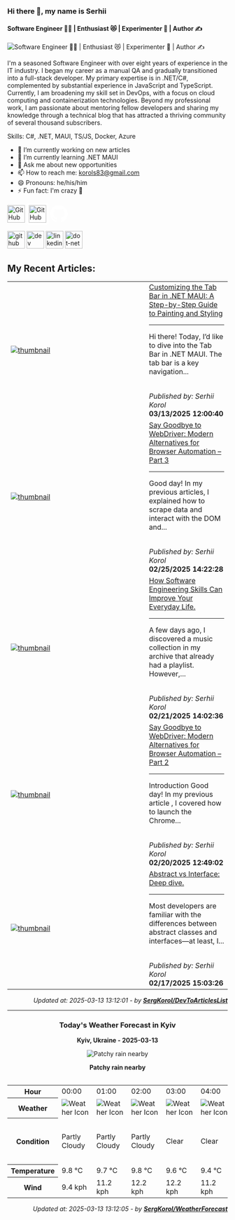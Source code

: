 ### Hi there 👋, my name is Serhii
#### Software Engineer 🧑‍💻 | Enthusiast 😻 | Experimenter 🧪 | Author ✍️
![Software Engineer 🧑‍💻 | Enthusiast 😻 | Experimenter 🧪 | Author ✍️](http://dartfordwaffler.co.uk/wp-content/uploads/2021/03/buy-me-a-beer.jpg)

I'm a seasoned Software Engineer with over eight years of
experience in the IT industry. I began my career as a manual QA
and gradually transitioned into a full-stack developer. My primary
expertise is in .NET/C#, complemented by substantial experience in
JavaScript and TypeScript. Currently, I am broadening my skill set in
DevOps, with a focus on cloud computing and containerization
technologies. Beyond my professional work, I am passionate about
mentoring fellow developers and sharing my knowledge through a
technical blog that has attracted a thriving community of several
thousand subscribers.

Skills: C#,  .NET, MAUI, TS/JS, Docker, Azure

- 🔭 I’m currently working on new articles 
- 🌱 I’m currently learning .NET MAUI 
- 💬 Ask me about new opportunities 
- 📫 How to reach me: korols83@gmail.com 
- 😄 Pronouns: he/his/him 
- ⚡ Fun fact: I'm crazy 🤪  

[<img src="https://github.githubassets.com/images/modules/logos_page/GitHub-Mark-white.png" alt="GitHub" height="40">](https://github.com/SergKorol)
[<img src="https://cdn.jsdelivr.net/npm/simple-icons@3.0.1/icons/github.svg" alt="GitHub" height="40" style="background:white; padding:5px; border-radius:5px;">](https://github.com/SergKorol)
<a href="https://github.com/SergKorol">
  <svg height="40" viewBox="0 0 24 24" fill="white" xmlns="http://www.w3.org/2000/svg">
    <path d="M12 0C5.372 0 0 5.373 0 12c0 5.302 3.438 9.8 8.207 11.385.6.113.793-.261.793-.58 0-.287-.011-1.05-.016-2.06-3.338.726-4.042-1.61-4.042-1.61-.547-1.39-1.335-1.76-1.335-1.76-1.09-.744.082-.729.082-.729 1.205.085 1.84 1.237 1.84 1.237 1.07 1.835 2.806 1.305 3.49.998.107-.775.42-1.305.764-1.605-2.665-.305-5.467-1.332-5.467-5.93 0-1.31.468-2.38 1.236-3.22-.124-.303-.536-1.523.116-3.176 0 0 1.008-.322 3.3 1.23a11.5 11.5 0 0 1 3-.404c1.02.005 2.047.137 3 .404 2.29-1.552 3.296-1.23 3.296-1.23.653 1.653.242 2.873.118 3.176.77.84 1.236 1.91 1.236 3.22 0 4.612-2.807 5.623-5.478 5.92.43.372.824 1.103.824 2.222 0 1.605-.014 2.897-.014 3.29 0 .32.19.698.8.58C20.565 21.797 24 17.298 24 12c0-6.627-5.373-12-12-12z"/>
  </svg>
</a>






[<img src='https://cdn.jsdelivr.net/npm/simple-icons@3.0.1/icons/github.svg' alt='github' height='40'>](https://github.com/https://github.com/SergKorol)  [<img src='https://cdn.jsdelivr.net/npm/simple-icons@3.0.1/icons/dev-dot-to.svg' alt='dev' height='40'>](https://dev.to/https://dev.to/serhii_korol_ab7776c50dba)  [<img src='https://cdn.jsdelivr.net/npm/simple-icons@3.0.1/icons/linkedin.svg' alt='linkedin' height='40'>](https://www.linkedin.com/in/https://www.linkedin.com/in/serhii-k-b04303132//)  [<img src='https://cdn.jsdelivr.net/npm/simple-icons@3.0.1/icons/dot-net.svg' alt='dot-net' height='40'>](https://dev.to/t/dotnet)  


<h2>My Recent Articles:</h2>

<table>
        <tr>
<td width="300px"><a href="https://dev.to/serhii_korol_ab7776c50dba/customizing-the-tab-bar-in-net-maui-a-step-by-step-guide-to-painting-and-styling-4g7c"><img src="https://media2.dev.to/dynamic/image/width=1000,height=420,fit=cover,gravity=auto,format=auto/https%3A%2F%2Fdev-to-uploads.s3.amazonaws.com%2Fuploads%2Farticles%2F4o9yt0lex24uaw0sddqz.png" alt="thumbnail"></a></td>
<td><a href="https://dev.to/serhii_korol_ab7776c50dba/customizing-the-tab-bar-in-net-maui-a-step-by-step-guide-to-painting-and-styling-4g7c">Customizing the Tab Bar in .NET MAUI: A Step-by-Step Guide to Painting and Styling</a><hr><p>Hi there! Today, I’d like to dive into the Tab Bar in .NET MAUI. The tab bar is a key navigation...</p><br><i>Published by: Serhii Korol</i><br><b>03/13/2025 12:00:40</b></td>
</tr>
<tr>
<td width="300px"><a href="https://dev.to/serhii_korol_ab7776c50dba/say-goodbye-to-webdriver-modern-alternatives-for-browser-automation-part-3-39p9"><img src="https://media2.dev.to/dynamic/image/width=1000,height=420,fit=cover,gravity=auto,format=auto/https%3A%2F%2Fdev-to-uploads.s3.amazonaws.com%2Fuploads%2Farticles%2F6za0l4abu4p8o08zwlxc.png" alt="thumbnail"></a></td>
<td><a href="https://dev.to/serhii_korol_ab7776c50dba/say-goodbye-to-webdriver-modern-alternatives-for-browser-automation-part-3-39p9">Say Goodbye to WebDriver: Modern Alternatives for Browser Automation – Part 3</a><hr><p>Good day! In my previous articles, I explained how to scrape data and interact with the DOM and...</p><br><i>Published by: Serhii Korol</i><br><b>02/25/2025 14:22:28</b></td>
</tr>
<tr>
<td width="300px"><a href="https://dev.to/serhii_korol_ab7776c50dba/how-software-engineering-skills-can-improve-your-everyday-life-1nef"><img src="https://media2.dev.to/dynamic/image/width=1000,height=420,fit=cover,gravity=auto,format=auto/https%3A%2F%2Fdev-to-uploads.s3.amazonaws.com%2Fuploads%2Farticles%2F0lm1qszx82aiyjjen6xc.png" alt="thumbnail"></a></td>
<td><a href="https://dev.to/serhii_korol_ab7776c50dba/how-software-engineering-skills-can-improve-your-everyday-life-1nef">How Software Engineering Skills Can Improve Your Everyday Life.</a><hr><p>A few days ago, I discovered a music collection in my archive that already had a playlist. However,...</p><br><i>Published by: Serhii Korol</i><br><b>02/21/2025 14:02:36</b></td>
</tr>
<tr>
<td width="300px"><a href="https://dev.to/serhii_korol_ab7776c50dba/say-goodbye-to-webdriver-modern-alternatives-for-browser-automation-part-2-5fd0"><img src="https://media2.dev.to/dynamic/image/width=1000,height=420,fit=cover,gravity=auto,format=auto/https%3A%2F%2Fdev-to-uploads.s3.amazonaws.com%2Fuploads%2Farticles%2F8edkzgtx0xro0rrgqknf.png" alt="thumbnail"></a></td>
<td><a href="https://dev.to/serhii_korol_ab7776c50dba/say-goodbye-to-webdriver-modern-alternatives-for-browser-automation-part-2-5fd0">Say Goodbye to WebDriver: Modern Alternatives for Browser Automation – Part 2</a><hr><p>Introduction   Good day! In my previous article , I covered how to launch the Chrome...</p><br><i>Published by: Serhii Korol</i><br><b>02/20/2025 12:49:02</b></td>
</tr>
<tr>
<td width="300px"><a href="https://dev.to/serhii_korol_ab7776c50dba/abstract-vs-interface-deep-dive-2fb6"><img src="https://media2.dev.to/dynamic/image/width=1000,height=420,fit=cover,gravity=auto,format=auto/https%3A%2F%2Fdev-to-uploads.s3.amazonaws.com%2Fuploads%2Farticles%2Fu5mn649nd4xocvieadqe.png" alt="thumbnail"></a></td>
<td><a href="https://dev.to/serhii_korol_ab7776c50dba/abstract-vs-interface-deep-dive-2fb6">Abstract vs Interface: Deep dive.</a><hr><p>Most developers are familiar with the differences between abstract classes and interfaces—at least, I...</p><br><i>Published by: Serhii Korol</i><br><b>02/17/2025 15:03:26</b></td>
</tr>

</table>

<div align="right">

<i>Updated at: 2025-03-13 13:12:01 - by <b>[SergKorol/DevToArticlesList](https://github.com/SergKorol/DevToArticlesList)</b></i>

</div>

<hr>
<div align="center">
<h3>Today's Weather Forecast in Kyiv</h3>

<b>Kyiv, Ukraine - 2025-03-13</b>

<img src="https://cdn.weatherapi.com/weather/64x64/day/176.png" alt="Patchy rain nearby" />

<b>Patchy rain nearby</b>
</div>

<table>
    <table>
<tr><th>Hour</th>
<td>00:00</td>
<td>01:00</td>
<td>02:00</td>
<td>03:00</td>
<td>04:00</td>
<td>05:00</td>
<td>06:00</td>
<td>07:00</td>
<td>08:00</td>
<td>09:00</td>
<td>10:00</td>
<td>11:00</td>
<td>12:00</td>
<td>13:00</td>
<td>14:00</td>
<td>15:00</td>
<td>16:00</td>
<td>17:00</td>
<td>18:00</td>
<td>19:00</td>
<td>20:00</td>
<td>21:00</td>
<td>22:00</td>
<td>23:00</td>
</tr>
<tr><th>Weather</th>
<td><img src="https://cdn.weatherapi.com/weather/64x64/night/116.png" alt="Weather Icon"></td>
<td><img src="https://cdn.weatherapi.com/weather/64x64/night/116.png" alt="Weather Icon"></td>
<td><img src="https://cdn.weatherapi.com/weather/64x64/night/116.png" alt="Weather Icon"></td>
<td><img src="https://cdn.weatherapi.com/weather/64x64/night/113.png" alt="Weather Icon"></td>
<td><img src="https://cdn.weatherapi.com/weather/64x64/night/113.png" alt="Weather Icon"></td>
<td><img src="https://cdn.weatherapi.com/weather/64x64/night/113.png" alt="Weather Icon"></td>
<td><img src="https://cdn.weatherapi.com/weather/64x64/night/113.png" alt="Weather Icon"></td>
<td><img src="https://cdn.weatherapi.com/weather/64x64/day/113.png" alt="Weather Icon"></td>
<td><img src="https://cdn.weatherapi.com/weather/64x64/day/122.png" alt="Weather Icon"></td>
<td><img src="https://cdn.weatherapi.com/weather/64x64/day/119.png" alt="Weather Icon"></td>
<td><img src="https://cdn.weatherapi.com/weather/64x64/day/119.png" alt="Weather Icon"></td>
<td><img src="https://cdn.weatherapi.com/weather/64x64/day/119.png" alt="Weather Icon"></td>
<td><img src="https://cdn.weatherapi.com/weather/64x64/day/116.png" alt="Weather Icon"></td>
<td><img src="https://cdn.weatherapi.com/weather/64x64/day/116.png" alt="Weather Icon"></td>
<td><img src="https://cdn.weatherapi.com/weather/64x64/day/176.png" alt="Weather Icon"></td>
<td><img src="https://cdn.weatherapi.com/weather/64x64/day/176.png" alt="Weather Icon"></td>
<td><img src="https://cdn.weatherapi.com/weather/64x64/day/266.png" alt="Weather Icon"></td>
<td><img src="https://cdn.weatherapi.com/weather/64x64/day/200.png" alt="Weather Icon"></td>
<td><img src="https://cdn.weatherapi.com/weather/64x64/night/389.png" alt="Weather Icon"></td>
<td><img src="https://cdn.weatherapi.com/weather/64x64/night/353.png" alt="Weather Icon"></td>
<td><img src="https://cdn.weatherapi.com/weather/64x64/night/176.png" alt="Weather Icon"></td>
<td><img src="https://cdn.weatherapi.com/weather/64x64/night/176.png" alt="Weather Icon"></td>
<td><img src="https://cdn.weatherapi.com/weather/64x64/night/176.png" alt="Weather Icon"></td>
<td><img src="https://cdn.weatherapi.com/weather/64x64/night/176.png" alt="Weather Icon"></td>
</tr>
<tr><th>Condition</th>
<td>Partly Cloudy </td>
<td>Partly Cloudy </td>
<td>Partly Cloudy </td>
<td>Clear </td>
<td>Clear </td>
<td>Clear </td>
<td>Clear </td>
<td>Sunny</td>
<td>Overcast </td>
<td>Cloudy </td>
<td>Cloudy </td>
<td>Cloudy </td>
<td>Partly Cloudy </td>
<td>Partly Cloudy </td>
<td>Patchy rain nearby</td>
<td>Patchy rain nearby</td>
<td>Light drizzle</td>
<td>Thundery outbreaks in nearby</td>
<td>Moderate or heavy rain in area with thunder</td>
<td>Light rain shower</td>
<td>Patchy rain nearby</td>
<td>Patchy rain nearby</td>
<td>Patchy rain nearby</td>
<td>Patchy rain nearby</td>
</tr>
<tr><th>Temperature</th>
<td>9.8 °C</td>
<td>9.7 °C</td>
<td>9.8 °C</td>
<td>9.6 °C</td>
<td>9.4 °C</td>
<td>9.6 °C</td>
<td>9.4 °C</td>
<td>9.3 °C</td>
<td>10.1 °C</td>
<td>11.4 °C</td>
<td>12.7 °C</td>
<td>14.1 °C</td>
<td>15.9 °C</td>
<td>17.2 °C</td>
<td>16.7 °C</td>
<td>15.2 °C</td>
<td>14.2 °C</td>
<td>14.8 °C</td>
<td>15.4 °C</td>
<td>14.7 °C</td>
<td>13.5 °C</td>
<td>13.5 °C</td>
<td>13.2 °C</td>
<td>13.1 °C</td>
</tr>
<tr><th>Wind</th>
<td>9.4 kph</td>
<td>11.2 kph</td>
<td>12.2 kph</td>
<td>12.2 kph</td>
<td>11.2 kph</td>
<td>13.3 kph</td>
<td>15.1 kph</td>
<td>15.8 kph</td>
<td>17.3 kph</td>
<td>18 kph</td>
<td>20.5 kph</td>
<td>23 kph</td>
<td>24.5 kph</td>
<td>25.6 kph</td>
<td>27.4 kph</td>
<td>23.4 kph</td>
<td>25.2 kph</td>
<td>25.2 kph</td>
<td>27.7 kph</td>
<td>22.7 kph</td>
<td>16.9 kph</td>
<td>17.6 kph</td>
<td>17.3 kph</td>
<td>18.4 kph</td>
</tr>
</table>

</table>

<div align="right">

<i>Updated at: 2025-03-13 13:12:05 - by <b>[SergKorol/WeatherForecast](https://github.com/SergKorol/WeatherForecast)</b></i>

</div>

